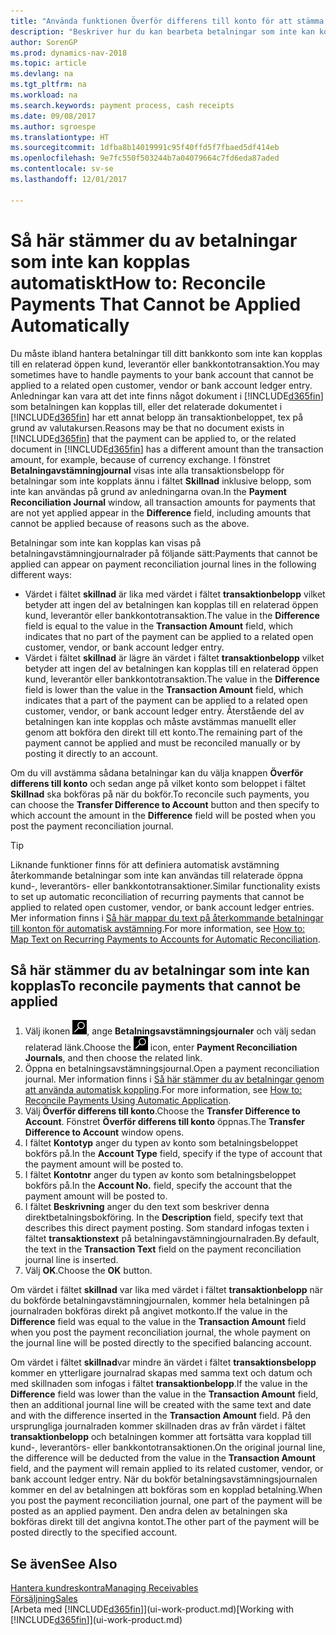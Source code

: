 ```yaml
---
title: "Använda funktionen Överför differens till konto för att stämma av betalningar"
description: "Beskriver hur du kan bearbeta betalningar som inte kan kopplas till ett dokument, till exempel när en valutakurs orsakar att belopp skiljer sig åt."
author: SorenGP
ms.prod: dynamics-nav-2018
ms.topic: article
ms.devlang: na
ms.tgt_pltfrm: na
ms.workload: na
ms.search.keywords: payment process, cash receipts
ms.date: 09/08/2017
ms.author: sgroespe
ms.translationtype: HT
ms.sourcegitcommit: 1dfba8b14019991c95f40ffd5f7fbaed5df414eb
ms.openlocfilehash: 9e7fc550f503244b7a04079664c7fd6eda87aded
ms.contentlocale: sv-se
ms.lasthandoff: 12/01/2017

---
```

# <a name="how-to-reconcile-payments-that-cannot-be-applied-automatically"></a><span data-ttu-id="0fbe9-103">Så här stämmer du av betalningar som inte kan kopplas automatiskt</span><span class="sxs-lookup"><span data-stu-id="0fbe9-103">How to: Reconcile Payments That Cannot be Applied Automatically</span></span>
<span data-ttu-id="0fbe9-104">Du måste ibland hantera betalningar till ditt bankkonto som inte kan kopplas till en relaterad öppen kund, leverantör eller bankkontotransaktion.</span><span class="sxs-lookup"><span data-stu-id="0fbe9-104">You may sometimes have to handle payments to your bank account that cannot be applied to a related open customer, vendor or bank account ledger entry.</span></span> <span data-ttu-id="0fbe9-105">Anledningar kan vara att det inte finns något dokument i [!INCLUDE[d365fin](includes/d365fin_md.md)] som betalningen kan kopplas till, eller det relaterade dokumentet i [!INCLUDE[d365fin](includes/d365fin_md.md)] har ett annat belopp än transaktionbeloppet, tex på grund av valutakursen.</span><span class="sxs-lookup"><span data-stu-id="0fbe9-105">Reasons may be that no document exists in [!INCLUDE[d365fin](includes/d365fin_md.md)] that the payment can be applied to, or the related document in [!INCLUDE[d365fin](includes/d365fin_md.md)] has a different amount than the transaction amount, for example, because of currency exchange.</span></span> <span data-ttu-id="0fbe9-106">I fönstret **Betalningavstämningjournal** visas inte alla transaktionsbelopp för betalningar som inte kopplats ännu i fältet **Skillnad** inklusive belopp, som inte kan användas på grund av anledningarna ovan.</span><span class="sxs-lookup"><span data-stu-id="0fbe9-106">In the **Payment Reconciliation Journal** window, all transaction amounts for payments that are not yet applied appear in the **Difference** field, including amounts that cannot be applied because of reasons such as the above.</span></span>

<span data-ttu-id="0fbe9-107">Betalningar som inte kan kopplas kan visas på betalningavstämningjournalrader på följande sätt:</span><span class="sxs-lookup"><span data-stu-id="0fbe9-107">Payments that cannot be applied can appear on payment reconciliation journal lines in the following different ways:</span></span>

* <span data-ttu-id="0fbe9-108">Värdet i fältet **skillnad** är lika med värdet i fältet **transaktionbelopp** vilket betyder att ingen del av betalningen kan kopplas till en relaterad öppen kund, leverantör eller bankkontotransaktion.</span><span class="sxs-lookup"><span data-stu-id="0fbe9-108">The value in the **Difference** field is equal to the value in the **Transaction Amount** field, which indicates that no part of the payment can be applied to a related open customer, vendor, or bank account ledger entry.</span></span>
* <span data-ttu-id="0fbe9-109">Värdet i fältet **skillnad** är lägre än värdet i fältet **transaktionbelopp** vilket betyder att ingen del av betalningen kan kopplas till en relaterad öppen kund, leverantör eller bankkontotransaktion.</span><span class="sxs-lookup"><span data-stu-id="0fbe9-109">The value in the **Difference** field is lower than the value in the **Transaction Amount** field, which indicates that a part of the payment can be applied to a related open customer, vendor, or bank account ledger entry.</span></span> <span data-ttu-id="0fbe9-110">Återstående del av betalningen kan inte kopplas och måste avstämmas manuellt eller genom att bokföra den direkt till ett konto.</span><span class="sxs-lookup"><span data-stu-id="0fbe9-110">The remaining part of the payment cannot be applied and must be reconciled manually or by posting it directly to an account.</span></span>

<span data-ttu-id="0fbe9-111">Om du vill avstämma sådana betalningar kan du välja knappen **Överför differens till konto** och sedan ange på vilket konto som beloppet i fältet **Skillnad** ska bokföras på när du bokför.</span><span class="sxs-lookup"><span data-stu-id="0fbe9-111">To reconcile such payments, you can choose the **Transfer Difference to Account** button and then specify to which account the amount in the **Difference** field will be posted when you post the payment reconciliation journal.</span></span>

> [!TIP]  
>   <span data-ttu-id="0fbe9-112">Liknande funktioner finns för att definiera automatisk avstämning återkommande betalningar som inte kan användas till relaterade öppna kund-, leverantörs- eller bankkontotransaktioner.</span><span class="sxs-lookup"><span data-stu-id="0fbe9-112">Similar functionality exists to set up automatic reconciliation of recurring payments that cannot be applied to related open customer, vendor, or bank account ledger entries.</span></span> <span data-ttu-id="0fbe9-113">Mer information finns i [Så här mappar du text på återkommande betalningar till konton för automatisk avstämning](receivables-how-map-text-recurring-payments-accounts-auto-reconcilliation.md).</span><span class="sxs-lookup"><span data-stu-id="0fbe9-113">For more information, see [How to: Map Text on Recurring Payments to Accounts for Automatic Reconciliation](receivables-how-map-text-recurring-payments-accounts-auto-reconcilliation.md).</span></span>

## <a name="to-reconcile-payments-that-cannot-be-applied"></a><span data-ttu-id="0fbe9-114">Så här stämmer du av betalningar som inte kan kopplas</span><span class="sxs-lookup"><span data-stu-id="0fbe9-114">To reconcile payments that cannot be applied</span></span>
1. <span data-ttu-id="0fbe9-115">Välj ikonen ![Söka efter sida eller rapport](media/ui-search/search_small.png "ikonen Söka efter sida eller rapport"), ange **Betalningsavstämningsjournaler** och välj sedan relaterad länk.</span><span class="sxs-lookup"><span data-stu-id="0fbe9-115">Choose the ![Search for Page or Report](media/ui-search/search_small.png "Search for Page or Report icon") icon, enter **Payment Reconciliation Journals**, and then choose the related link.</span></span>
2. <span data-ttu-id="0fbe9-116">Öppna en betalningsavstämningsjournal.</span><span class="sxs-lookup"><span data-stu-id="0fbe9-116">Open a payment reconciliation journal.</span></span> <span data-ttu-id="0fbe9-117">Mer information finns i [Så här stämmer du av betalningar genom att använda automatisk koppling](receivables-how-reconcile-payments-auto-application.md).</span><span class="sxs-lookup"><span data-stu-id="0fbe9-117">For more information, see [How to: Reconcile Payments Using Automatic Application](receivables-how-reconcile-payments-auto-application.md).</span></span>
3. <span data-ttu-id="0fbe9-118">Välj **Överför differens till konto**.</span><span class="sxs-lookup"><span data-stu-id="0fbe9-118">Choose the **Transfer Difference to Account**.</span></span> <span data-ttu-id="0fbe9-119">Fönstret **Överför differens till konto** öppnas.</span><span class="sxs-lookup"><span data-stu-id="0fbe9-119">The **Transfer Difference to Account** window opens.</span></span>
4. <span data-ttu-id="0fbe9-120">I fältet **Kontotyp** anger du typen av konto som betalningsbeloppet bokförs på.</span><span class="sxs-lookup"><span data-stu-id="0fbe9-120">In the **Account Type** field, specify if the type of account that the payment amount will be posted to.</span></span>
5. <span data-ttu-id="0fbe9-121">I fältet **Kontotnr** anger du typen av konto som betalningsbeloppet bokförs på.</span><span class="sxs-lookup"><span data-stu-id="0fbe9-121">In the **Account No.** field, specify the account that the payment amount will be posted to.</span></span>
6. <span data-ttu-id="0fbe9-122">I fältet **Beskrivning** anger du den text som beskriver denna direktbetalningsbokföring. </span><span class="sxs-lookup"><span data-stu-id="0fbe9-122">In the **Description** field, specify text that describes this direct payment posting.</span></span> <span data-ttu-id="0fbe9-123">Som standard infogas texten i fältet **transaktionstext** på betalningavstämningjournalraden.</span><span class="sxs-lookup"><span data-stu-id="0fbe9-123">By default, the text in the **Transaction Text** field on the payment reconciliation journal line is inserted.</span></span>
7. <span data-ttu-id="0fbe9-124">Välj **OK**.</span><span class="sxs-lookup"><span data-stu-id="0fbe9-124">Choose the **OK** button.</span></span>

<span data-ttu-id="0fbe9-125">Om värdet i fältet **skillnad** var lika med värdet i fältet **transaktionbelopp** när du bokförde betalningavstämningjournalen, kommer hela betalningen på journalraden bokföras direkt på angivet motkonto.</span><span class="sxs-lookup"><span data-stu-id="0fbe9-125">If the value in the **Difference** field was equal to the value in the **Transaction Amount** field when you post the payment reconciliation journal, the whole payment on the journal line will be posted directly to the specified balancing account.</span></span>

<span data-ttu-id="0fbe9-126">Om värdet i fältet **skillnad**var mindre än värdet i fältet **transaktionsbelopp** kommer en ytterligare journalrad skapas med samma text och datum och med skillnaden som infogas i fältet **transaktionbelopp**.</span><span class="sxs-lookup"><span data-stu-id="0fbe9-126">If the value in the **Difference** field was lower than the value in the **Transaction Amount** field, then an additional journal line will be created with the same text and date and with the difference inserted in the **Transaction Amount** field.</span></span> <span data-ttu-id="0fbe9-127">På den ursprungliga journalraden kommer skillnaden dras av från värdet i fältet **transaktionbelopp** och betalningen kommer att fortsätta vara kopplad till kund-, leverantörs- eller bankkontotransaktionen.</span><span class="sxs-lookup"><span data-stu-id="0fbe9-127">On the original journal line, the difference will be deducted from the value in the **Transaction Amount** field, and the payment will remain applied to its related customer, vendor, or bank account ledger entry.</span></span> <span data-ttu-id="0fbe9-128">När du bokför betalningsavstämningsjournalen kommer en del av betalningen att bokföras som en kopplad betalning.</span><span class="sxs-lookup"><span data-stu-id="0fbe9-128">When you post the payment reconciliation journal, one part of the payment will be posted as an applied payment.</span></span> <span data-ttu-id="0fbe9-129">Den andra delen av betalningen ska bokföras direkt till det angivna kontot.</span><span class="sxs-lookup"><span data-stu-id="0fbe9-129">The other part of the payment will be posted directly to the specified account.</span></span>

## <a name="see-also"></a><span data-ttu-id="0fbe9-130">Se även</span><span class="sxs-lookup"><span data-stu-id="0fbe9-130">See Also</span></span>
[<span data-ttu-id="0fbe9-131">Hantera kundreskontra</span><span class="sxs-lookup"><span data-stu-id="0fbe9-131">Managing Receivables</span></span>](receivables-manage-receivables.md)  
[<span data-ttu-id="0fbe9-132">Försäljning</span><span class="sxs-lookup"><span data-stu-id="0fbe9-132">Sales</span></span>](sales-manage-sales.md)  
<span data-ttu-id="0fbe9-133">[Arbeta med [!INCLUDE[d365fin](includes/d365fin_md.md)]](ui-work-product.md)</span><span class="sxs-lookup"><span data-stu-id="0fbe9-133">[Working with [!INCLUDE[d365fin](includes/d365fin_md.md)]](ui-work-product.md)</span></span>

